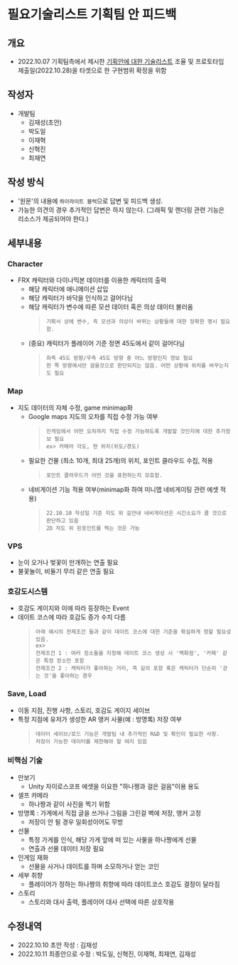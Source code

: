 # 필요기술리스트 기획팀 안 피드백

## 개요
- 2022.10.07 기획팀측에서 제시한 [기획안에 대한 기술리스트](https://view.officeapps.live.com/op/view.aspx?src=https%3A%2F%2Fraw.githubusercontent.com%2FKjaeseong%2FRocketTeamDocu%2Fmain%2F%25EA%25B8%25B0%25ED%2583%2580%2520%25ED%258C%258C%25EC%259D%25BC%2F221007_%25ED%2595%2584%25EC%259A%2594%2520%25EA%25B8%25B0%25EC%2588%25A0%2520%25EB%25A6%25AC%25EC%258A%25A4%25ED%258A%25B8_V100.docx&wdOrigin=BROWSELINK) 조율 및 프로토타입 제출일(2022.10.28)을 타겟으로 한 구현범위 확정을 위함

## 작성자
- 개발팀
  - 김재성(초안)
  - 박도일
  - 이재혁
  - 신혁진
  - 최재연

## 작성 방식
- '원문'의 내용에 `하이라이트 블럭`으로 답변 및 피드백 생성.
- 가능한 의견의 경우 추가적인 답변은 하지 않는다. (그래픽 및 렌더링 관련 기능은 리소스가 제공되어야 한다.)

## 세부내용

### Character
- FRX 캐릭터와 다이나믹본 데이터를 이용한 캐릭터의 출력
  - 해당 캐릭터에 애니메이션 삽입
  - 해당 캐릭터가 바닥을 인식하고 걸어다님
  - 해당 캐릭터가 변수에 따른 모션 데이터 혹은 의상 데이터 불러옴
    > `기획서 상에 변수, 즉 모션과 의상이 바뀌는 상황들에 대한 정확한 명시 필요함.`
  - (중요) 캐릭터가 플레이어 기준 정면 45도에서 같이 걸어다님
    > `좌측 45도 방향/우측 45도 방향 중 어느 방향인지 정보 필요`<br>
     `한 쪽 방향에서만 걸을것으로 판단되지는 않음. 어떤 상황에 위치를 바꾸는지도 필요`

### Map
- 지도 데이터의 자체 수정, game minimap화
  - Google maps 지도의 오차를 직접 수정 가능 여부
    > `인게임에서 어떤 오차까지 직접 수정 가능하도록 개발할 것인지에 대한 추가정보 필요`<br>
    `ex> 카메라 각도, 현 위치(위도/경도)`
  - 필요한 건물 (최소 10개, 최대 25개)의 위치, 포인트 클라우드 수집, 적용
    > `포인트 클라우드가 어떤 것을 표현하는지 모호함.`
  - 네비게이션 기능 적용 여부(minimap화 하여 미니맵 네비게이팅 관련 에셋 적용)
    > `22.10.10 작성일 기준 지도 위 길안내 네비게이션은 시간소요가 클 것으로 판단하고 있음`<br>
     `2D 지도 위 핀포인트를 찍는 것은 가능`

### VPS
- 눈이 오거나 벚꽃이 만개하는 연출 필요
- 불꽃놀이, 비둘기 무리 같은 연출 필요

### 호감도시스템
- 호감도 게이지와 이에 따라 등장하는 Event
- 데이트 코스에 따라 호감도 증가 수치 다름
  > `아래 예시의 전제조건 들과 같이 데이트 코스에 대한 기준을 확실하게 정할 필요성 있음.`<br>
  `ex>`<br>
  `전제조건 1 : 여러 장소들을 지정해 데이트 코스 생성 시 '백화점', '카페' 같은 특정 장소만 포함`<br>
  `전제조건 2 : 케릭터가 좋아하는 거리, 즉 길의 포함 혹은 케릭터가 단순히 '걷는 것'을 좋아하는 경우`

### Save, Load
- 이동 지점, 진행 사항, 스토리, 호감도 게이지 세이브
- 특정 지점에 유저가 생성한 AR 앵커 사물(예 : 방명록) 저장 여부
  > `데이터 세이브/로드 기능은 개발팀 내 추가적인 R&D 및 확인이 필요한 사항.`<br>
  `저장이 가능한 데이터를 제한해야 할 여지 있음`

### 비핵심 기술
- 만보기
  -  Unity 자이로스코프 에셋을 이요한 "하나짱과 걸은 걸음"이용 용도
- 셀프 카메라
  - 하나짱과 같이 사진을 찍기 위함
- 방명록 : 가게에서 직접 글을 쓰거나 그림을 그린걸 벽에 저장, 앵커 고정
  - 저장이 안 될 경우 일회성이어도 무방
- 선물
  - 특정 가게를 인식, 해당 가게 앞에 떠 있는 사물을 하나짱에게 선물
  - 연출과 선물 데이터 저장 필요
- 인게임 재화
  - 선물을 사거나 데이트를 하며 소모하거나 얻는 코인
- 세부 취향
  - 플레이어가 정하는 하나짱의 취향에 따라 데이트코스 호감도 결정이 달라짐
- 스토리
  - 스토리와 대사 출력, 플레이어 대사 선택에 따른 상호작용

## 수정내역
- 2022.10.10 초안 작성 : 김재성
- 2022.10.11 최종안으로 수정 : 박도일, 신혁진, 이재혁, 최재연, 김재성